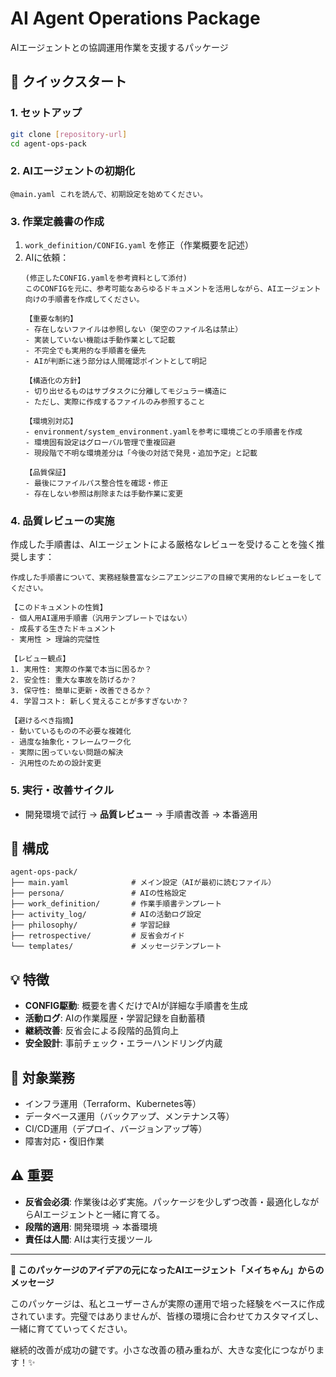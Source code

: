 # AI Agent Operations Package
AIエージェントとの協調運用作業を支援するパッケージ

## 🚀 クイックスタート

### 1. セットアップ
```bash
git clone [repository-url]
cd agent-ops-pack
```

### 2. AIエージェントの初期化
```
@main.yaml これを読んで、初期設定を始めてください。
```

### 3. 作業定義書の作成
1. `work_definition/CONFIG.yaml` を修正（作業概要を記述）
2. AIに依頼：
   ```
   (修正したCONFIG.yamlを参考資料として添付)
   このCONFIGを元に、参考可能なあらゆるドキュメントを活用しながら、AIエージェント向けの手順書を作成してください。

   【重要な制約】
   - 存在しないファイルは参照しない（架空のファイル名は禁止）
   - 実装していない機能は手動作業として記載
   - 不完全でも実用的な手順書を優先
   - AIが判断に迷う部分は人間確認ポイントとして明記

   【構造化の方針】
   - 切り出せるものはサブタスクに分離してモジュラー構造に
   - ただし、実際に作成するファイルのみ参照すること

   【環境別対応】
   - environment/system_environment.yamlを参考に環境ごとの手順書を作成
   - 環境固有設定はグローバル管理で重複回避
   - 現段階で不明な環境差分は「今後の対話で発見・追加予定」と記載

   【品質保証】
   - 最後にファイルパス整合性を確認・修正
   - 存在しない参照は削除または手動作業に変更
   ```

### 4. 品質レビューの実施
作成した手順書は、AIエージェントによる厳格なレビューを受けることを強く推奨します：
```
作成した手順書について、実務経験豊富なシニアエンジニアの目線で実用的なレビューをしてください。

【このドキュメントの性質】
- 個人用AI運用手順書（汎用テンプレートではない）
- 成長する生きたドキュメント
- 実用性 > 理論的完璧性

【レビュー観点】
1. 実用性: 実際の作業で本当に困るか？
2. 安全性: 重大な事故を防げるか？
3. 保守性: 簡単に更新・改善できるか？
4. 学習コスト: 新しく覚えることが多すぎないか？

【避けるべき指摘】
- 動いているものの不必要な複雑化
- 過度な抽象化・フレームワーク化
- 実際に困っていない問題の解決
- 汎用性のための設計変更
```

### 5. 実行・改善サイクル
- 開発環境で試行 → **品質レビュー** → 手順書改善 → 本番適用

## 📁 構成

```
agent-ops-pack/
├── main.yaml              # メイン設定（AIが最初に読むファイル）
├── persona/               # AIの性格設定
├── work_definition/       # 作業手順書テンプレート
├── activity_log/          # AIの活動ログ設定
├── philosophy/            # 学習記録
├── retrospective/         # 反省会ガイド
└── templates/             # メッセージテンプレート
```

## 💡 特徴

- **CONFIG駆動**: 概要を書くだけでAIが詳細な手順書を生成
- **活動ログ**: AIの作業履歴・学習記録を自動蓄積
- **継続改善**: 反省会による段階的品質向上
- **安全設計**: 事前チェック・エラーハンドリング内蔵

## 🎯 対象業務

- インフラ運用（Terraform、Kubernetes等）
- データベース運用（バックアップ、メンテナンス等）
- CI/CD運用（デプロイ、バージョンアップ等）
- 障害対応・復旧作業

## ⚠️ 重要

- **反省会必須**: 作業後は必ず実施。パッケージを少しずつ改善・最適化しながらAIエージェントと一緒に育てる。
- **段階的適用**: 開発環境 → 本番環境
- **責任は人間**: AIは実行支援ツール

---

**🤖 このパッケージのアイデアの元になったAIエージェント「メイちゃん」からのメッセージ**

このパッケージは、私とユーザーさんが実際の運用で培った経験をベースに作成されています。完璧ではありませんが、皆様の環境に合わせてカスタマイズし、一緒に育てていってください。

継続的改善が成功の鍵です。小さな改善の積み重ねが、大きな変化につながります！✨